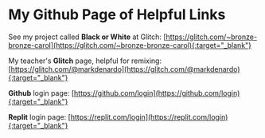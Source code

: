 # My Github Page of Helpful Links

See my project called **Black or White** at Glitch: [https://glitch.com/~bronze-bronze-carol](https://glitch.com/~bronze-bronze-carol){:target="_blank"}



My teacher's **Glitch** page, helpful for remixing: [https://glitch.com/@markdenardo](https://glitch.com/@markdenardo){:target="_blank"}



**Github** login page: [https://github.com/login](https://github.com/login){:target="_blank"} 



**Replit** login page: [https://replit.com/login](https://replit.com/login){:target="_blank"}
